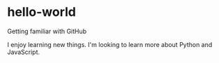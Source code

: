 # hello-world
Getting familiar with GitHub

I enjoy learning new things.  I'm looking to learn more about Python and JavaScript.
